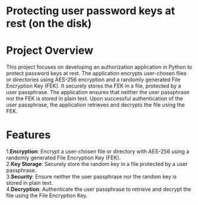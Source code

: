 # Protecting user password keys at rest (on the disk)
<h1>Project Overview</h1>
This project focuses on developing an authorization application in Python to protect password keys at rest. The application encrypts user-chosen files or directories using AES-256 encryption and a randomly generated File Encryption Key (FEK). It securely stores the FEK in a file, protected by a user passphrase. The application ensures that neither the user passphrase nor the FEK is stored in plain text. Upon successful authentication of the user passphrase, the application retrieves and decrypts the file using the FEK.
<h1>Features</h1>
1.<b>Encryption</b>: Encrypt a user-chosen file or directory with AES-256 using a randomly generated File Encryption Key (FEK).
<br>
2.<b>Key Storage</b>: Securely store the random key in a file protected by a user passphrase.
<br>
3.<b>Security</b>: Ensure neither the user passphrase nor the random key is stored in plain text.
<br>
4.<b>Decryption</b>: Authenticate the user passphrase to retrieve and decrypt the file using the File Encryption Key.
